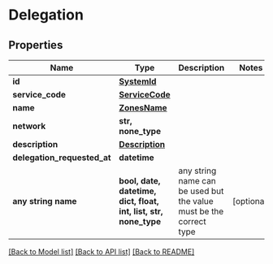 # Delegation


## Properties
Name | Type | Description | Notes
------------ | ------------- | ------------- | -------------
**id** | [**SystemId**](SystemId.md) |  | 
**service_code** | [**ServiceCode**](ServiceCode.md) |  | 
**name** | [**ZonesName**](ZonesName.md) |  | 
**network** | **str, none_type** |  | 
**description** | [**Description**](Description.md) |  | 
**delegation_requested_at** | **datetime** |  | 
**any string name** | **bool, date, datetime, dict, float, int, list, str, none_type** | any string name can be used but the value must be the correct type | [optional]

[[Back to Model list]](../README.md#documentation-for-models) [[Back to API list]](../README.md#documentation-for-api-endpoints) [[Back to README]](../README.md)


